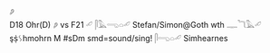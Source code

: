 𓂈  
D18 Ohr(D)  𓂈 vs F21  𓄔  𓋴𓅓𓂸𓏏𓄔 Stefan/Simon@Goth wth 𓊃𓆓𓅓𓄔 şṩᛊhmohrn M #sDm smd=sound/sing! 𓋴𓂸𓏏𓄔 Simhearnes  